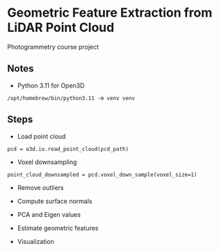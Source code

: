 # Geometric Feature Extraction from LiDAR Point Cloud

Photogrammetry course project

## Notes

- Python 3.11 for Open3D

```
/opt/homebrew/bin/python3.11 -m venv venv
```

## Steps

- Load point cloud

```
pcd = o3d.io.read_point_cloud(pcd_path)
```

- Voxel downsampling

```
point_cloud_downsampled = pcd.voxel_down_sample(voxel_size=1)
```

- Remove outliers

- Compute surface normals

- PCA and Eigen values

- Estimate geometric features

- Visualization

